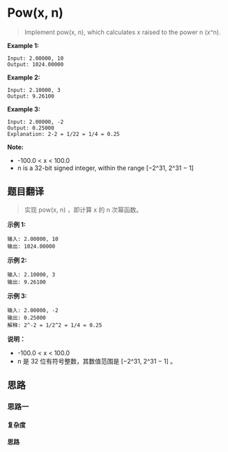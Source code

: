 # Pow(x, n) #
>Implement pow(x, n), which calculates x raised to the power n (x^n).

**Example 1:**
```
Input: 2.00000, 10
Output: 1024.00000
```
**Example 2:**
```
Input: 2.10000, 3
Output: 9.26100
```
**Example 3:**
```
Input: 2.00000, -2
Output: 0.25000
Explanation: 2-2 = 1/22 = 1/4 = 0.25
```
**Note:**
- -100.0 < x < 100.0
- n is a 32-bit signed integer, within the range [−2^31, 2^31 − 1]

## 题目翻译 ##
>实现 pow(x, n) ，即计算 x 的 n 次幂函数。

**示例 1:**
```
输入: 2.00000, 10
输出: 1024.00000
```
**示例 2:**
```
输入: 2.10000, 3
输出: 9.26100
```
**示例 3:**
```
输入: 2.00000, -2
输出: 0.25000
解释: 2^-2 = 1/2^2 = 1/4 = 0.25
```
**说明：**

- -100.0 < x < 100.0
- n 是 32 位有符号整数，其数值范围是 [−2^31, 2^31 − 1] 。

## 思路 ##
### 思路一 ###

#### 复杂度 ####

#### 思路 ####